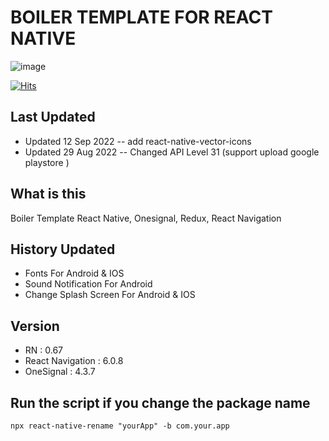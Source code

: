 # BOILER TEMPLATE FOR REACT NATIVE

![image](https://user-images.githubusercontent.com/49223890/160132104-d0de5217-40a8-406d-b9a9-cd1232224f71.png)

[![Hits](https://hits.seeyoufarm.com/api/count/incr/badge.svg?url=https%3A%2F%2Fgithub.com%2Fsalimsea%2Frnosrdxclean&count_bg=%2379C83D&title_bg=%234D4D4D&icon=react.svg&icon_color=%23FFFFFF&title=hits&edge_flat=false)](https://hits.seeyoufarm.com)

## Last Updated

- Updated 12 Sep 2022
  -- add react-native-vector-icons
- Updated 29 Aug 2022
  -- Changed API Level 31 (support upload google playstore )

## What is this

Boiler Template React Native, Onesignal, Redux, React Navigation

## History Updated

- Fonts For Android & IOS
- Sound Notification For Android
- Change Splash Screen For Android & IOS

## Version

- RN : 0.67
- React Navigation : 6.0.8
- OneSignal : 4.3.7

## Run the script if you change the package name

```
npx react-native-rename "yourApp" -b com.your.app
```
